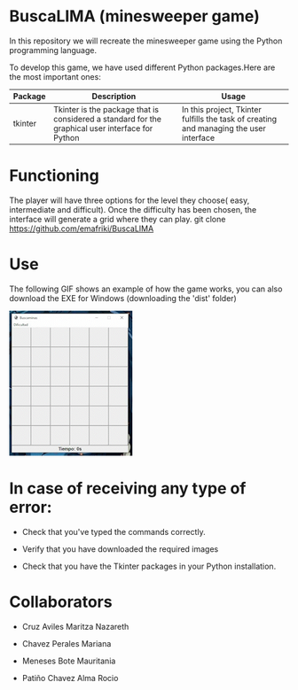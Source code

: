 # BuscaLIMA (minesweeper game)
In this repository we will recreate the minesweeper game using the Python programming language. 

To develop this game, we have used different Python packages.Here are the most important ones: 

|Package |Description            |Usage                  |
|--------|--------------------------------------------------------------------------------------------------|---------------------------------------------------|
|tkinter |Tkinter is the package that is considered a standard for the graphical user interface for Python     |In this project, Tkinter fulfills the task of creating and managing the user interface|      

# Functioning
The player will have three options for the level they choose( easy, intermediate and difficult). Once the difficulty has been chosen, the interface will generate a grid where they can play.
 git clone https://github.com/emafriki/BuscaLIMA

# Use 
The following GIF shows an example of how the game works, you can also download the EXE for Windows (downloading the 'dist' folder)


![BuscaLIMA](./buscaminas_prueba.gif)


# In case of receiving any type of error:
* Check that you've typed the commands correctly. 

* Verify that you have downloaded the required images

* Check that you have the Tkinter packages in your Python installation.


# Collaborators

* Cruz Aviles Maritza Nazareth

* Chavez Perales Mariana 

* Meneses Bote Mauritania

* Patiño Chavez Alma Rocio 
